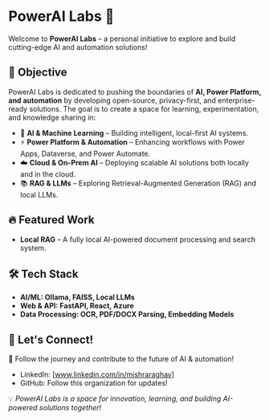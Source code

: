# PowerAI Labs 🚀

Welcome to **PowerAI Labs** – a personal initiative to explore and build cutting-edge AI and automation solutions!  

## 🌟 Objective
PowerAI Labs is dedicated to pushing the boundaries of **AI, Power Platform, and automation** by developing open-source, privacy-first, and enterprise-ready solutions. The goal is to create a space for learning, experimentation, and knowledge sharing in:

- 🤖 **AI & Machine Learning** – Building intelligent, local-first AI systems.
- ⚡ **Power Platform & Automation** – Enhancing workflows with Power Apps, Dataverse, and Power Automate.
- ☁️ **Cloud & On-Prem AI** – Deploying scalable AI solutions both locally and in the cloud.
- 📚 **RAG & LLMs** – Exploring Retrieval-Augmented Generation (RAG) and local LLMs.

## 🔥 Featured Work
-  **Local RAG** – A fully local AI-powered document processing and search system.


## 🛠️ Tech Stack
- **AI/ML: Ollama, FAISS, Local LLMs**
- **Web & API: FastAPI, React, Azure**
- **Data Processing: OCR, PDF/DOCX Parsing, Embedding Models**

## 📢 Let's Connect!
🚀 Follow the journey and contribute to the future of AI & automation!  
- LinkedIn: [www.linkedin.com/in/mishraraghav]
- GitHub: Follow this organization for updates!

💡 *PowerAI Labs is a space for innovation, learning, and building AI-powered solutions together!*
